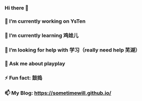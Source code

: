 ### Hi there 👋
### 🔭 I’m currently working on YsTen
### 🌱 I’m currently learning 鸡娃儿
### 🤔 I’m looking for help with 学习（really need help 芜湖）
### 💬 Ask me about playplay
### ⚡ Fun fact: 鼓捣
### 📫 My Blog: https://sometimewill.github.io/
<!--
**sometimewill/sometimewill** is a ✨ _special_ ✨ repository because its `README.md` (this file) appears on your GitHub profile.

Here are some ideas to get you started:

- 🔭 I’m currently working on ...
- 🌱 I’m currently learning ...
- 👯 I’m looking to collaborate on ...
- 🤔 I’m looking for help with ...
- 💬 Ask me about ...
- 📫 How to reach me: ...
- 😄 Pronouns: ...
- ⚡ Fun fact: ...
-->
